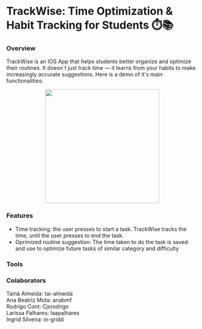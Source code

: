 # TrackWise: Time Optimization & Habit Tracking for Students ⏱️📚  

### Overview
TrackWise is an IOS App that helps students better organize and optimize their routines. It doesn´t just track time — it learns from your habits to make increasingly accurate suggestions. Here is a demo of it's main functionalities: 

<p align="center">
  <img src="chiron/chiron/Media/demo.gif" width="300">
</p>

### Features
- Time tracking: the user presses to start a task. TrackWise tracks the time, until the user presses to end the task.
- Oprimized routine suggestion: The time taken to do the task is saved and use to optimize future tasks of similar category and difficulty

### Tools

### Colaborators
Tainá Almeida: tai-almeida  
Ana Beatriz Mota: anabmf  
Rodrigo Cont: Cjsrodrigo  
Larissa Palhares: laapalhares  
Ingrid Silveira: in-gridd  

